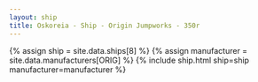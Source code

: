 ```yaml
---
layout: ship
title: Oskoreia - Ship - Origin Jumpworks - 350r
---
```

{% assign ship = site.data.ships[8] %}
{% assign manufacturer = site.data.manufacturers[ORIG] %}
{% include ship.html ship=ship manufacturer=manufacturer %}
